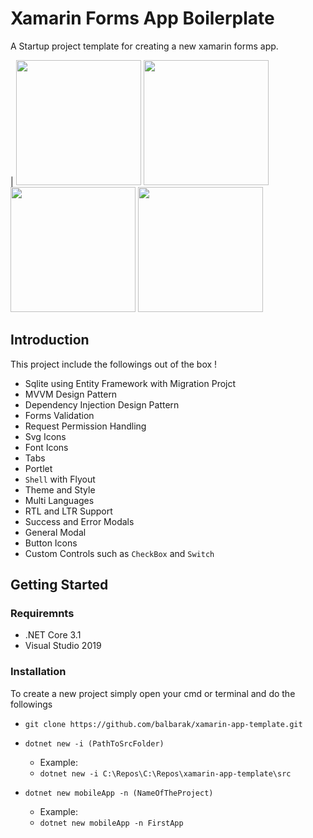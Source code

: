 # Xamarin Forms App Boilerplate

A Startup project template for creating a new xamarin forms app.

| <img src="https://balbarakdata.blob.core.windows.net/images/screen2.png" width=200/> <img src="https://balbarakdata.blob.core.windows.net/images/screen3.png" width=200/> <img src="https://balbarakdata.blob.core.windows.net/images/screen1.png" width=200/> <img src="https://balbarakdata.blob.core.windows.net/images/screen4.png" width=200/>


## Introduction

This project include the followings out of the box !

* Sqlite using Entity Framework with Migration Projct
* MVVM Design Pattern
* Dependency Injection Design Pattern
* Forms Validation
* Request Permission Handling
* Svg Icons
* Font Icons
* Tabs
* Portlet
* `Shell` with Flyout
* Theme and Style
* Multi Languages
* RTL and LTR Support
* Success and Error Modals
* General Modal
* Button Icons
* Custom Controls such as `CheckBox` and `Switch`


## Getting Started

### Requiremnts 
* .NET Core 3.1
* Visual Studio 2019 

### Installation

To create a new project simply open your cmd or terminal and do the followings

* `git clone https://github.com/balbarak/xamarin-app-template.git`
* `dotnet new -i (PathToSrcFolder)`
    * Example: 
    * `dotnet new -i C:\Repos\C:\Repos\xamarin-app-template\src`

 * `dotnet new mobileApp -n (NameOfTheProject)` 
    * Example:
    * `dotnet new mobileApp -n FirstApp`





